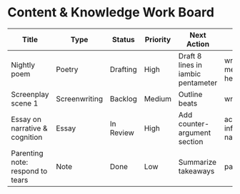 # Content & Knowledge Work Board

| Title | Type | Status | Priority | Next Action | Tags | Link |
|---|---|---|---|---|---|---|
| Nightly poem | Poetry | Drafting | High | Draft 8 lines in iambic pentameter | writing, mental-health | — |
| Screenplay scene 1 | Screenwriting | Backlog | Medium | Outline beats | writing | — |
| Essay on narrative & cognition | Essay | In Review | High | Add counter-argument section | active inference, narrative | — |
| Parenting note: respond to tears | Note | Done | Low | Summarize takeaways | parenting | — |
